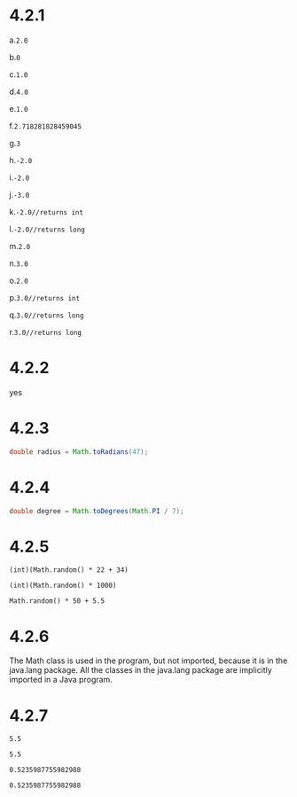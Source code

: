 # 4.2.1

a.`2.0`

b.`0`

c.`1.0`

d.`4.0`

e.`1.0`

f.`2.718281828459045`

g.`3`

h.`-2.0`

i.`-2.0`

j.`-3.0`

k.`-2.0//returns int`

l.`-2.0//returns long`

m.`2.0`

n.`3.0`

o.`2.0`

p.`3.0//returns int`

q.`3.0//returns long`

r.``3.0//returns long``

# 4.2.2

yes

# 4.2.3

```java
double radius = Math.toRadians(47);
```

# 4.2.4

```java
double degree = Math.toDegrees(Math.PI / 7);
```

# 4.2.5

```
(int)(Math.random() * 22 + 34)
```

```
(int)(Math.random() * 1000)
```

```
Math.random() * 50 + 5.5
```

# 4.2.6

The Math class is used in the program, but not imported, because it is in the java.lang package. All the classes in the java.lang package are implicitly imported in a Java program.

# 4.2.7

`5.5`

`5.5`

`0.5235987755982988`

`0.5235987755982988`